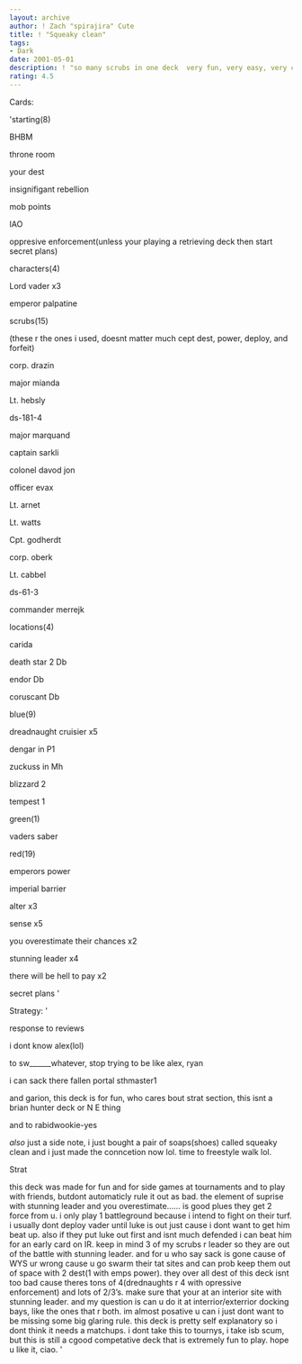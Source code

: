 ```yaml
---
layout: archive
author: ! Zach "spirajira" Cute
title: ! "Squeaky clean"
tags:
- Dark
date: 2001-05-01
description: ! "so many scrubs in one deck  very fun, very easy, very cheap(cept the foil lords), very competative."
rating: 4.5
---
```

Cards: 

'starting(8)

BHBM

throne room

your dest

insignifigant rebellion

mob points

IAO

oppresive enforcement(unless your playing a retrieving deck then start secret plans)


characters(4)

Lord vader x3

emperor palpatine


scrubs(15)

(these r the ones i used, doesnt matter much cept dest, power, deploy, and forfeit)

corp. drazin

major mianda

Lt. hebsly

ds-181-4

major marquand

captain sarkli

colonel davod jon

officer evax

Lt. arnet

Lt. watts

Cpt. godherdt

corp. oberk

Lt. cabbel

ds-61-3

commander merrejk


locations(4)

carida

death star 2 Db

endor Db

coruscant Db


blue(9)

dreadnaught cruisier x5

dengar in P1

zuckuss in Mh

blizzard 2

tempest 1


green(1)

vaders saber


red(19)

emperors power

imperial barrier

alter x3

sense x5

you overestimate their chances x2

stunning leader x4

there will be hell to pay x2

secret plans '

Strategy: '

response to reviews

i dont know alex(lol)

to sw______whatever, stop trying to be like alex, ryan

i can sack there fallen portal sthmaster1

and garion, this deck is for fun, who cares bout strat section, this isnt a brian hunter deck or N E thing

and to rabidwookie-yes


*also*  just a side note, i just bought a pair of soaps(shoes) called squeaky clean and i just made the conncetion now lol.  time to freestyle walk lol.


Strat

this deck was made for fun and for side games at tournaments and to play with friends, butdont automaticly rule it out as bad.  the element of suprise with stunning leader and you overestimate...... is good plues they get 2 force from u.  i only play 1 battleground because i intend to fight on their turf.  i usually dont deploy vader until luke is out just cause i dont want to get him beat up.  also if they put luke out first and isnt much defended i can beat him for an early card on IR.  keep in mind 3 of my scrubs r leader so they are out of the battle with stunning leader.  and for u who say sack is gone cause of WYS ur wrong cause u go swarm their tat sites and can prob keep them out of space with 2 dest(1 with emps power).  they over all dest of this deck isnt too bad cause theres tons of 4(drednaughts r 4 with opressive enforcement) and lots of 2/3’s.  make sure that your at an interior site with stunning leader.  and my question is can u do it at interrior/exterrior docking bays, like the ones that r both.  im almost posative u can i just dont want to be missing some big glaring rule.  this deck is pretty self explanatory so i dont think it needs a matchups.  i dont take this to tournys, i take isb scum, but this is still a cgood competative deck that is extremely fun to play.  hope u like it, ciao.     '
